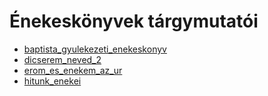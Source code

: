 # Énekeskönyvek tárgymutatói

* [baptista_gyulekezeti_enekeskonyv](baptista_gyulekezeti_enekeskonyv_index.md)
* [dicserem_neved_2](dicserem_neved_2_index.md)
* [erom_es_enekem_az_ur](erom_es_enekem_az_ur_index.md)
* [hitunk_enekei](hitunk_enekei_index.md)
